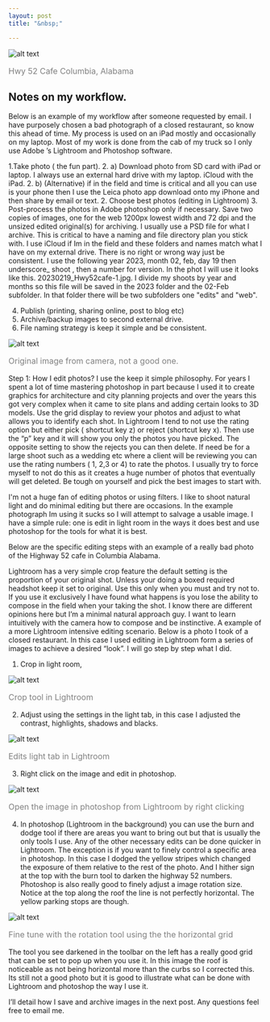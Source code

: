 ```yaml
---
layout: post
title: "&nbsp;"

---
```

![alt text](https://jonkalev.s3.us-west-2.amazonaws.com/20230218_hwy52-Edit.jpg)
<p style="color: grey; font-size: 16px;">Hwy 52 Cafe Columbia, Alabama</p>


## Notes on my workflow.

Below is an example of my workflow after someone requested by email. I have purposely chosen a bad photograph of a closed restaurant, so know this ahead of time. 
My process is used on an iPad mostly and occasionally on my laptop. Most of my work is done from the cab of my truck so I only use Adobe ’s Lightroom and Photoshop software.

1.Take photo ( the fun part).
2. a) Download photo from SD card with iPad or laptop. I always use an external hard drive with my laptop. iCloud with the iPad.
2. b) (Alternative) if in the field and time is critical and all you can use is your phone then I use the Leica photo app download onto my iPhone and then share by email or text.
2. Choose best photos (editing in Lightroom)
3. Post-process the photos in Adobe photoshop only if necessary.
Save two copies of images, one for the web 1200px lowest width and  72 dpi and the unsized edited original(s) for archiving. I usually use a PSD file for what I archive. This is critical to have a naming and file directory plan you stick with. 
I use iCloud if Im in the field and these folders and names match what I have on my external drive. There is no right or wrong way just be consistent. I use the following year 2023, month 02, feb, day 19 then underscore_ shoot , then a number for version. In the phot I will use it looks like this.
20230219_Hwy52cafe-1.jpg. I divide my shoots by year and months so this file will be saved in the 2023 folder and the 02-Feb subfolder. In that folder there will be two subfolders one "edits" and "web". 

4. Publish (printing, sharing online, post to blog etc)
5. Archive/backup images to second external drive.
6. File naming strategy is keep it simple and be consistent. 

![alt text](https://jonkalev.s3.us-west-2.amazonaws.com/20230218_hwy52-orginal.jpg)
<p style="color: grey; font-size: 16px;">Original image from camera, not a good one.</p>

Step 1: How I edit photos?
I use the keep it simple philosophy. For years I spent a lot of time mastering photoshop in part because I used it to create graphics for architecture and city planning projects and over the years this got very complex when it came to site plans and adding certain looks to 3D models.
Use the grid display to review your photos and adjust to what allows you to identify each shot.
In Lightroom I tend to not use the rating option but either pick ( shortcut key z) or reject (shortcut key x). 
Then use the “p” key and it will show you only the photos you have picked. The opposite setting to show the rejects you can then delete.
If need be for a large shoot such as a wedding etc where a client will be reviewing you can use the rating numbers ( 1, 2,3 or 4) to rate the photos. I usually try to force myself to not do this as it creates a huge number of photos that eventually will get deleted. Be tough on yourself and pick the best images to start with.

I'm not a huge fan of editing photos or using filters. I like to shoot natural light and do minimal editing but there are occasions. In the example photograph Im using it sucks so I will attempt to salvage a usable image. I have a simple rule: one is edit in light room in the ways it does best and use photoshop for the tools for what it is best.


Below are the specific editing steps with an example of a really bad photo of the Highway 52 cafe in Columbia Alabama.

Lightroom has a very simple crop feature the default setting is the proportion of your original shot.  Unless your doing a boxed required headshot keep it set to original. Use this only when you must and try not to. If you use it exclusively I have found what happens is you lose the ability to compose in the field when your taking the shot. I know there are different opinions here but I’m a minimal natural approach guy. I want to learn intuitively with the camera how to compose and be instinctive.
A example of a more Lightroom intensive editing scenario.
Below is a photo I took of a closed restaurant. In this case I used editing in Lightroom form a series of images to achieve a desired “look”. I will go step by step what I did. 
1) Crop in light room, 

![alt text](https://jonkalev.s3.us-west-2.amazonaws.com/20230218_hwy52-crop.jpg)
<p style="color: grey; font-size: 16px;">Crop tool in Lightroom</p>

2) Adjust using the settings in the light tab, in this case I adjusted the contrast, highlights, shadows and blacks.

![alt text](https://jonkalev.s3.us-west-2.amazonaws.com/20230219_hwy52-edits.jpg)
<p style="color: grey; font-size: 16px;">Edits light tab in Lightroom</p>

3) Right click on the image and edit in photoshop.

![alt text](https://jonkalev.s3.us-west-2.amazonaws.com/20230219_editpshop.jpg)
<p style="color: grey; font-size: 16px;">Open the image in photoshop from Lightroom by right clicking</p>

4) In photoshop (Lightroom in the background) you can use the burn and dodge tool if there are areas you want to bring out but that is usually the only tools I use.  Any of the other necessary edits can be done quicker in Lightroom. The exception is if you want to finely control a specific area in photoshop. In this case I dodged the yellow stripes which changed the exposure of them relative to the rest of the photo. And I hither sign at the top with the burn tool to darken the highway 52 numbers.
Photoshop is also really good to finely adjust a image rotation size. 
Notice at the top along the roof the line is not perfectly horizontal.
The yellow parking stops are though.

![alt text](https://jonkalev.s3.us-west-2.amazonaws.com/20230219_pshop+rot+tool.jpg)
<p style="color: grey; font-size: 16px;">Fine tune with the rotation tool using the the horizontal grid</p>

The tool you see darkened in the toolbar on the left has a really good grid that can be set to pop up when you use it. In this image the roof is noticeable as not being horizontal more than the curbs so I corrected this.
Its still not a good photo but it is good to illustrate what can be done with Lightroom and photoshop the way I use it. 

I’ll detail how I save and archive images in the next post. Any questions feel free to email me.